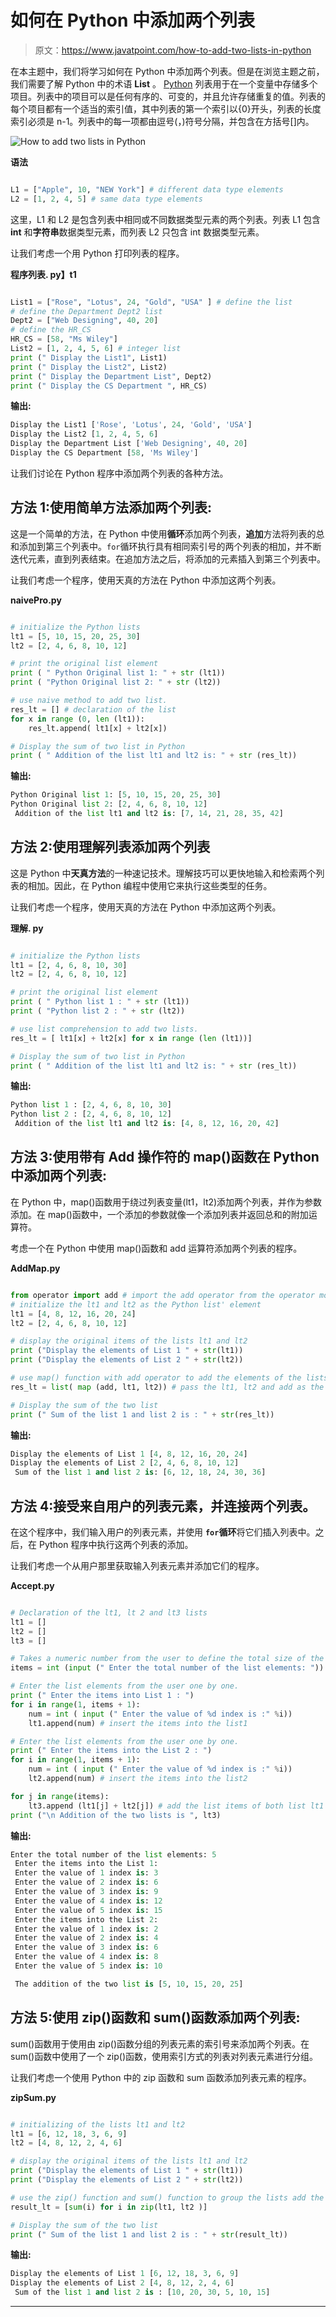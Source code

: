 # 如何在 Python 中添加两个列表

> 原文：<https://www.javatpoint.com/how-to-add-two-lists-in-python>

在本主题中，我们将学习如何在 Python 中添加两个列表。但是在浏览主题之前，我们需要了解 Python 中的术语 **List** 。 [Python](https://www.javatpoint.com/python-tutorial) 列表用于在一个变量中存储多个项目。列表中的项目可以是任何有序的、可变的，并且允许存储重复的值。列表的每个项目都有一个适当的索引值，其中列表的第一个索引以{0}开头，列表的长度索引必须是 n-1。列表中的每一项都由逗号(，)符号分隔，并包含在方括号[]内。

![How to add two lists in Python](img/ad6272032479487fc914eda30146b946.png)

**语法**

```py

L1 = ["Apple", 10, "NEW York"] # different data type elements
L2 = [1, 2, 4, 5] # same data type elements

```

这里，L1 和 L2 是包含列表中相同或不同数据类型元素的两个列表。列表 L1 包含 **int** 和**字符串**数据类型元素，而列表 L2 只包含 int 数据类型元素。

让我们考虑一个用 Python 打印列表的程序。

**程序列表. py】t1**

```py

List1 = ["Rose", "Lotus", 24, "Gold", "USA" ] # define the list
# define the Department Dept2 list
Dept2 = ["Web Designing", 40, 20]
# define the HR_CS
HR_CS = [58, "Ms Wiley"]
List2 = [1, 2, 4, 5, 6] # integer list
print (" Display the List1", List1)
print (" Display the List2", List2)
print (" Display the Department List", Dept2)
print (" Display the CS Department ", HR_CS)

```

**输出:**

```py
Display the List1 ['Rose', 'Lotus', 24, 'Gold', 'USA']
Display the List2 [1, 2, 4, 5, 6]
Display the Department List ['Web Designing', 40, 20]
Display the CS Department [58, 'Ms Wiley']

```

让我们讨论在 Python 程序中添加两个列表的各种方法。

## 方法 1:使用简单方法添加两个列表:

这是一个简单的方法，在 Python 中使用**循环**添加两个列表，**追加**方法将列表的总和添加到第三个列表中。`for`循环执行具有相同索引号的两个列表的相加，并不断迭代元素，直到列表结束。在追加方法之后，将添加的元素插入到第三个列表中。

让我们考虑一个程序，使用天真的方法在 Python 中添加这两个列表。

**naivePro.py**

```py

# initialize the Python lists
lt1 = [5, 10, 15, 20, 25, 30]
lt2 = [2, 4, 6, 8, 10, 12]

# print the original list element
print ( " Python Original list 1: " + str (lt1))
print ( "Python Original list 2: " + str (lt2))

# use naive method to add two list.
res_lt = [] # declaration of the list
for x in range (0, len (lt1)):
    res_lt.append( lt1[x] + lt2[x])

# Display the sum of two list in Python
print ( " Addition of the list lt1 and lt2 is: " + str (res_lt))

```

**输出:**

```py
Python Original list 1: [5, 10, 15, 20, 25, 30]
Python Original list 2: [2, 4, 6, 8, 10, 12]
 Addition of the list lt1 and lt2 is: [7, 14, 21, 28, 35, 42]

```

## 方法 2:使用理解列表添加两个列表

这是 Python 中**天真方法**的一种速记技术。理解技巧可以更快地输入和检索两个列表的相加。因此，在 Python 编程中使用它来执行这些类型的任务。

让我们考虑一个程序，使用天真的方法在 Python 中添加这两个列表。

**理解. py**

```py

# initialize the Python lists
lt1 = [2, 4, 6, 8, 10, 30]
lt2 = [2, 4, 6, 8, 10, 12]

# print the original list element
print ( " Python list 1 : " + str (lt1))
print ( "Python list 2 : " + str (lt2))

# use list comprehension to add two lists.
res_lt = [ lt1[x] + lt2[x] for x in range (len (lt1))]

# Display the sum of two list in Python
print ( " Addition of the list lt1 and lt2 is: " + str (res_lt))    

```

**输出:**

```py
Python list 1 : [2, 4, 6, 8, 10, 30]
Python list 2 : [2, 4, 6, 8, 10, 12]
 Addition of the list lt1 and lt2 is: [4, 8, 12, 16, 20, 42]

```

## 方法 3:使用带有 Add 操作符的 map()函数在 Python 中添加两个列表:

在 Python 中，map()函数用于绕过列表变量(lt1，lt2)添加两个列表，并作为参数添加。在 map()函数中，一个添加的参数就像一个添加列表并返回总和的附加运算符。

考虑一个在 Python 中使用 map()函数和 add 运算符添加两个列表的程序。

**AddMap.py**

```py

from operator import add # import the add operator from the operator module
# initialize the lt1 and lt2 as the Python list' element
lt1 = [4, 8, 12, 16, 20, 24]
lt2 = [2, 4, 6, 8, 10, 12]

# display the original items of the lists lt1 and lt2
print ("Display the elements of List 1 " + str(lt1))
print ("Display the elements of List 2 " + str(lt2))

# use map() function with add operator to add the elements of the lists lt1 and lt2
res_lt = list( map (add, lt1, lt2)) # pass the lt1, lt2 and add as the parameters

# Display the sum of the two list
print (" Sum of the list 1 and list 2 is : " + str(res_lt))

```

**输出:**

```py
Display the elements of List 1 [4, 8, 12, 16, 20, 24]
Display the elements of List 2 [2, 4, 6, 8, 10, 12]
 Sum of the list 1 and list 2 is: [6, 12, 18, 24, 30, 36]

```

## 方法 4:接受来自用户的列表元素，并连接两个列表。

在这个程序中，我们输入用户的列表元素，并使用 **`for`循环**将它们插入列表中。之后，在 Python 程序中执行这两个列表的添加。

让我们考虑一个从用户那里获取输入列表元素并添加它们的程序。

**Accept.py**

```py

# Declaration of the lt1, lt 2 and lt3 lists
lt1 = []
lt2 = []
lt3 = []

# Takes a numeric number from the user to define the total size of the list
items = int (input (" Enter the total number of the list elements: "))

# Enter the list elements from the user one by one.
print (" Enter the items into List 1 : ")
for i in range(1, items + 1):
    num = int ( input (" Enter the value of %d index is :" %i))
    lt1.append(num) # insert the items into the list1

# Enter the list elements from the user one by one.
print (" Enter the items into the List 2 : ")
for i in range(1, items + 1):
    num = int ( input (" Enter the value of %d index is :" %i))
    lt2.append(num) # insert the items into the list2

for j in range(items):
    lt3.append (lt1[j] + lt2[j]) # add the list items of both list lt1 and lt2 into the lt3   
print ("\n Addition of the two lists is ", lt3)

```

**输出:**

```py
Enter the total number of the list elements: 5
 Enter the items into the List 1:
 Enter the value of 1 index is: 3
 Enter the value of 2 index is: 6
 Enter the value of 3 index is: 9
 Enter the value of 4 index is: 12
 Enter the value of 5 index is: 15
 Enter the items into the List 2:
 Enter the value of 1 index is: 2
 Enter the value of 2 index is: 4
 Enter the value of 3 index is: 6
 Enter the value of 4 index is: 8
 Enter the value of 5 index is: 10

 The addition of the two list is [5, 10, 15, 20, 25]

```

## 方法 5:使用 zip()函数和 sum()函数添加两个列表:

sum()函数用于使用由 zip()函数分组的列表元素的索引号来添加两个列表。在 sum()函数中使用了一个 zip()函数，使用索引方式的列表对列表元素进行分组。

让我们考虑一个使用 Python 中的 zip 函数和 sum 函数添加列表元素的程序。

**zipSum.py**

```py

# initializing of the lists lt1 and lt2
lt1 = [6, 12, 18, 3, 6, 9]
lt2 = [4, 8, 12, 2, 4, 6]

# display the original items of the lists lt1 and lt2
print ("Display the elements of List 1 " + str(lt1))
print ("Display the elements of List 2 " + str(lt2))

# use the zip() function and sum() function to group the lists add the lists' lt1 and lt2 with index #wise. 
result_lt = [sum(i) for i in zip(lt1, lt2 )]

# Display the sum of the two list
print (" Sum of the list 1 and list 2 is : " + str(result_lt))

```

**输出:**

```py
Display the elements of List 1 [6, 12, 18, 3, 6, 9]
Display the elements of List 2 [4, 8, 12, 2, 4, 6]
 Sum of the list 1 and list 2 is : [10, 20, 30, 5, 10, 15]

```

* * *